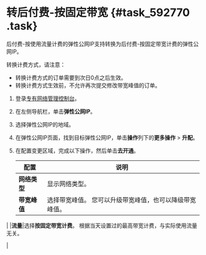 # 转后付费-按固定带宽 {#task_592770 .task}

后付费-按使用流量计费的弹性公网IP支持转换为后付费-按固定带宽计费的弹性公网IP。

转换计费方式，请注意：

-   转换计费方式的订单需要到次日0点之后生效。
-   转换计费方式生效前，不允许再次提交修改带宽峰值的订单。

1.  登录[专有网络管理控制台](https://vpcnext.console.aliyun.com)。
2.  在左侧导航栏，单击**弹性公网IP**。
3.  选择弹性公网IP的地域。
4.  在弹性公网IP页面，找到目标弹性公网IP，单击**操作**列下的**更多操作** \> **升配**。
5.  在配置变更区域，完成以下操作，然后单击**去开通**。 

    |配置|说明|
    |--|--|
    |**网络类型**|显示网络类型。|
    |**带宽峰值**|选择带宽峰值。 您可以升级带宽峰值，也可以降级带宽峰值。

 |
    |**流量**|选择**按固定带宽计费**。 根据当天设置过的最高带宽计费，与实际使用流量无关。

 |


